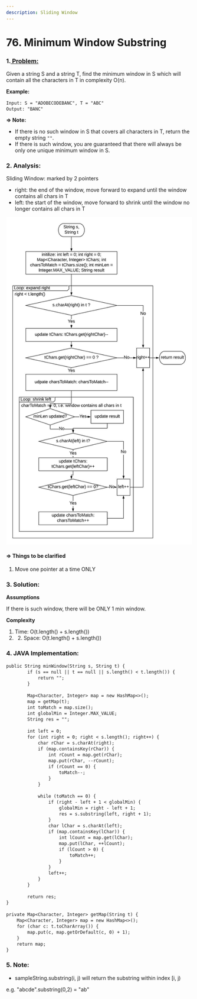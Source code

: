 ```yaml
---
description: Sliding Window
---
```


# 76. Minimum Window Substring

### 1.[ Problem:](https://leetcode.com/problems/minimum-window-substring/description/) 

Given a string S and a string T, find the minimum window in S which will contain all the characters in T in complexity O\(n\).

**Example:**

```text
Input: S = "ADOBECODEBANC", T = "ABC"
Output: "BANC"
```

**=&gt; Note:**

* If there is no such window in S that covers all characters in T, return the empty string `""`.
* If there is such window, you are guaranteed that there will always be only one unique minimum window in S.

### **2. Analysis:** 

Sliding Window: marked by 2 pointers

* right: the end of the window, move forward to expand until the window contains all chars in T
* left: the start of the window, move forward to shrink until the window no longer contains all chars in T

![Pseudo Flow Chart of Problem 76](../.gitbook/assets/leetcode76-1.jpeg)

#### **=&gt; Things to be clarified**

1. Move one pointer at a time ONLY

### 3. Solution:

**Assumptions**

If there is such window, there will be ONLY 1 min window.

**Complexity**

1. Time: O\(t.length\(\) + s.length\(\)\) 
2. 2. Space: O\(t.length\(\) + s.length\(\)\)

### 4. JAVA Implementation:

```text
public String minWindow(String s, String t) {
        if (s == null || t == null || s.length() < t.length()) {
            return "";
        }
        
        Map<Character, Integer> map = new HashMap<>();
        map = getMap(t);
        int toMatch = map.size();
        int globalMin = Integer.MAX_VALUE;
        String res = "";
        
        int left = 0;
        for (int right = 0; right < s.length(); right++) {
            char rChar = s.charAt(right);
            if (map.containsKey(rChar)) {
                int rCount = map.get(rChar);
                map.put(rChar, --rCount);
                if (rCount == 0) {
                    toMatch--;
                }
            }
            
            while (toMatch == 0) {
                if (right - left + 1 < globalMin) {
                    globalMin = right - left + 1;
                    res = s.substring(left, right + 1);
                }
                char lChar = s.charAt(left);
                if (map.containsKey(lChar)) {
                    int lCount = map.get(lChar);
                    map.put(lChar, ++lCount);
                    if (lCount > 0) {
                        toMatch++;
                    }
                }
                left++;
            }
        }
        
        return res;
}
    
private Map<Character, Integer> getMap(String t) {
    Map<Character, Integer> map = new HashMap<>();
    for (char c: t.toCharArray()) {
        map.put(c, map.getOrDefault(c, 0) + 1);
    }
    return map;
}
```

### 5. Note:

* sampleString.substring\(i, j\) will return the substring within index \[i, j\)

e.g. "abcde".substring\(0,2\) = "ab"

